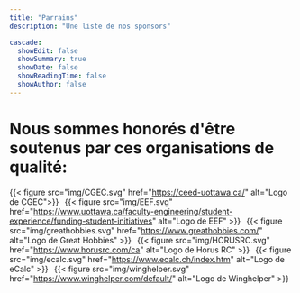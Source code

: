 ```yaml
---
title: "Parrains"
description: "Une liste de nos sponsors"

cascade:
  showEdit: false
  showSummary: true
  showDate: false
  showReadingTime: false
  showAuthor: false
---
```

# Nous sommes honorés d'être soutenus par ces organisations de qualité:
{{< figure src="img/CGEC.svg" href="https://ceed-uottawa.ca/" alt="Logo de CGEC">}}
&#8198;
{{< figure src="img/EEF.svg" href="https://www.uottawa.ca/faculty-engineering/student-experience/funding-student-initiatives" alt="Logo de EEF" >}}
&#8198;
{{< figure src="img/greathobbies.svg" href="https://www.greathobbies.com/" alt="Logo de Great Hobbies" >}}
&#8198;
{{< figure src="img/HORUSRC.svg" href="https://www.horusrc.com/ca" alt="Logo de Horus RC" >}}
&#8198;
{{< figure src="img/ecalc.svg" href="https://www.ecalc.ch/index.htm" alt="Logo de eCalc" >}}
&#8198;
{{< figure src="img/winghelper.svg" href="https://www.winghelper.com/default/" alt="Logo de Winghelper" >}}



